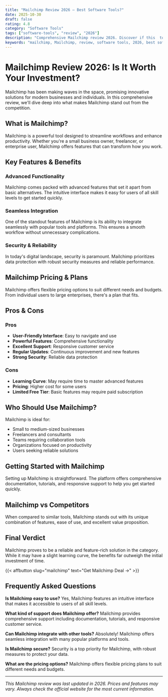 ```yaml
---
title: "Mailchimp Review 2026 – Best Software Tools?"
date: 2025-10-30
draft: false
rating: 4.8
category: "Software Tools"
tags: ["software-tools", "review", "2026"]
description: "Comprehensive Mailchimp review 2026. Discover if this  tool is the best choice for your needs."
keywords: "mailchimp, Mailchimp, review, software tools, 2026, best software tools"
---
```


# Mailchimp Review 2026: Is It Worth Your Investment?

Mailchimp has been making waves in the  space, promising innovative solutions for modern businesses and individuals. In this comprehensive review, we'll dive deep into what makes Mailchimp stand out from the competition.

## What is Mailchimp?

Mailchimp is a powerful  tool designed to streamline workflows and enhance productivity. Whether you're a small business owner, freelancer, or enterprise user, Mailchimp offers features that can transform how you work.

## Key Features & Benefits

### Advanced Functionality
Mailchimp comes packed with advanced features that set it apart from basic alternatives. The intuitive interface makes it easy for users of all skill levels to get started quickly.

### Seamless Integration
One of the standout features of Mailchimp is its ability to integrate seamlessly with popular tools and platforms. This ensures a smooth workflow without unnecessary complications.

### Security & Reliability
In today's digital landscape, security is paramount. Mailchimp prioritizes data protection with robust security measures and reliable performance.

## Mailchimp Pricing & Plans

Mailchimp offers flexible pricing options to suit different needs and budgets. From individual users to large enterprises, there's a plan that fits.

## Pros & Cons

### Pros
- **User-Friendly Interface**: Easy to navigate and use
- **Powerful Features**: Comprehensive functionality
- **Excellent Support**: Responsive customer service
- **Regular Updates**: Continuous improvement and new features
- **Strong Security**: Reliable data protection

### Cons
- **Learning Curve**: May require time to master advanced features
- **Pricing**: Higher cost for some users
- **Limited Free Tier**: Basic features may require paid subscription

## Who Should Use Mailchimp?

Mailchimp is ideal for:
- Small to medium-sized businesses
- Freelancers and consultants
- Teams requiring collaboration tools
- Organizations focused on productivity
- Users seeking reliable  solutions

## Getting Started with Mailchimp

Setting up Mailchimp is straightforward. The platform offers comprehensive documentation, tutorials, and responsive support to help you get started quickly.

## Mailchimp vs Competitors

When compared to similar tools, Mailchimp stands out with its unique combination of features, ease of use, and excellent value proposition.

## Final Verdict

Mailchimp proves to be a reliable and feature-rich solution in the  category. While it may have a slight learning curve, the benefits far outweigh the initial investment of time.

{{< affbutton slug="mailchimp" text="Get Mailchimp Deal →" >}}

## Frequently Asked Questions

**Is Mailchimp easy to use?**
Yes, Mailchimp features an intuitive interface that makes it accessible to users of all skill levels.

**What kind of support does Mailchimp offer?**
Mailchimp provides comprehensive support including documentation, tutorials, and responsive customer service.

**Can Mailchimp integrate with other tools?**
Absolutely! Mailchimp offers seamless integration with many popular platforms and tools.

**Is Mailchimp secure?**
Security is a top priority for Mailchimp, with robust measures to protect your data.

**What are the pricing options?**
Mailchimp offers flexible pricing plans to suit different needs and budgets.

---

*This Mailchimp review was last updated in 2026. Prices and features may vary. Always check the official website for the most current information.*
